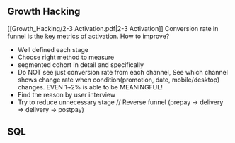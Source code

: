 ## Growth Hacking
[[Growth_Hacking/2-3 Activation.pdf|2-3 Activation]]
Conversion rate in funnel is the key metrics of activation. 
How to improve?
- Well defined each stage
- Choose right method to measure
- segmented cohort in detail and specifically
- Do NOT see just conversion rate from each channel, See which channel shows change rate when condition(promotion, date, mobile/desktop) changes. EVEN 1~2% is able to be MEANINGFUL!
- Find the reason by user interview
- Try to reduce unnecessary stage // Reverse funnel (prepay -> delivery => delivery -> postpay)

## SQL
